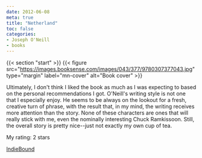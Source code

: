 ```yaml
---
date: 2012-06-08
meta: true
title: "Netherland"
toc: false
categories:
- Joseph O'Neill
- books
---
```


{{< section "start" >}}
{{< figure src="https://images.booksense.com/images/043/377/9780307377043.jpg" type="margin" label="mn-cover" alt="Book cover" >}}

Ultimately, I don't think I liked the book as much as I was expecting to based on the personal recommendations I got. O'Neill's writing style is not one that I especially enjoy. He seems to be always on the lookout for a fresh, creative turn of phrase, with the result that, in my mind, the writing receives more attention than the story. None of these characters are ones that will really stick with me, even the nominally interesting Chuck Ramkissoon. Still, the overall story is pretty nice--just not exactly my own cup of tea.

My rating: 2 stars  

[IndieBound](https://www.indiebound.org/book/9780307377043)
